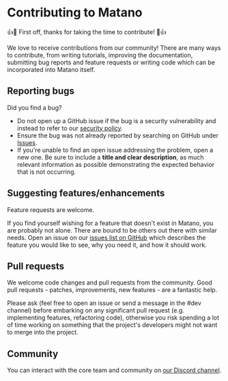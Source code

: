 # Contributing to Matano

:+1::tada: First off, thanks for taking the time to contribute! :tada::+1:

We love to receive contributions from our community! There are many ways to contribute, from writing tutorials, improving the documentation, submitting bug reports and feature requests or writing code which can be incorporated into Matano itself.

## Reporting bugs

Did you find a bug?

- Do not open up a GitHub issue if the bug is a security vulnerability and instead to refer to our [security policy][1].
- Ensure the bug was not already reported by searching on GitHub under [Issues][2].
- If you're unable to find an open issue addressing the problem, open a new one. Be sure to include a **title and clear description**, as much relevant information as possible demonstrating the expected behavior that is not occurring.

## Suggesting features/enhancements

Feature requests are welcome.

If you find yourself wishing for a feature that doesn't exist in Matano, you are probably not alone. There are bound to be others out there with similar needs.
Open an issue on our [issues list on GitHub][2] which describes the feature you would like to see, why you need it, and how it should work.

## Pull requests

We welcome code changes and pull requests from the community. Good pull requests - patches, improvements, new features - are a fantastic help.

Please ask (feel free to open an issue or send a message in the #dev channel) before embarking on any significant pull request (e.g. implementing features, refactoring code), otherwise you risk spending a lot of time working on something that the project's developers might not want to merge into the project.

## Community

You can interact with the core team and community on [our Discord channel][3].

[1]: SECURITY.md
[2]: https://github.com/matanolabs/matano/issues
[3]: https://discord.gg/YSYfHMbfZQ
